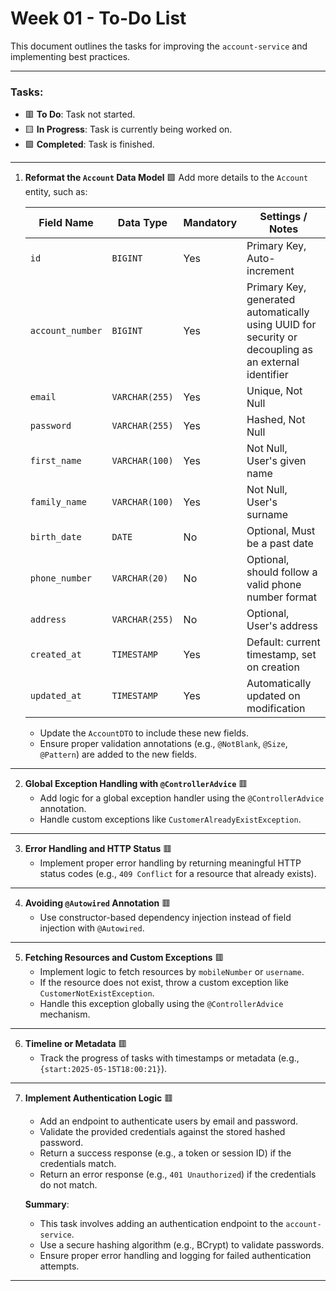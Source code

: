 # Week 01 - To-Do List

This document outlines the tasks for improving the `account-service` and implementing best practices.

---

### Tasks:

- 🟥 **To Do**: Task not started.
- 🟨 **In Progress**: Task is currently being worked on.
- 🟩 **Completed**: Task is finished.

---

1. **Reformat the `Account` Data Model** 🟩
   Add more details to the `Account` entity, such as:

   | **Field Name**       | **Data Type**     | **Mandatory** | **Settings / Notes**                                                                 |
   |----------------------|------------------|---------------|--------------------------------------------------------------------------------------|
   | `id`                 | `BIGINT`         | Yes           | Primary Key, Auto-increment                                                         |
   | `account_number`     | `BIGINT`         | Yes           | Primary Key, generated automatically using UUID for security or decoupling as an external identifier |
   | `email`              | `VARCHAR(255)`   | Yes           | Unique, Not Null                                                                    |
   | `password`           | `VARCHAR(255)`   | Yes           | Hashed, Not Null                                                                    |
   | `first_name`         | `VARCHAR(100)`   | Yes           | Not Null, User's given name                                                         |
   | `family_name`        | `VARCHAR(100)`   | Yes           | Not Null, User's surname                                                            |
   | `birth_date`         | `DATE`           | No            | Optional, Must be a past date                                                       |
   | `phone_number`       | `VARCHAR(20)`    | No            | Optional, should follow a valid phone number format                                 |
   | `address`            | `VARCHAR(255)`   | No            | Optional, User's address                                                            |
   | `created_at`         | `TIMESTAMP`      | Yes           | Default: current timestamp, set on creation                                         |
   | `updated_at`         | `TIMESTAMP`      | Yes           | Automatically updated on modification                                               |

   - Update the `AccountDTO` to include these new fields.
   - Ensure proper validation annotations (e.g., `@NotBlank`, `@Size`, `@Pattern`) are added to the new fields.

---

2. **Global Exception Handling with `@ControllerAdvice`** 🟥
   - Add logic for a global exception handler using the `@ControllerAdvice` annotation.
   - Handle custom exceptions like `CustomerAlreadyExistException`.

---

3. **Error Handling and HTTP Status** 🟥
   - Implement proper error handling by returning meaningful HTTP status codes (e.g., `409 Conflict` for a resource that already exists).

---

4. **Avoiding `@Autowired` Annotation** 🟥
   - Use constructor-based dependency injection instead of field injection with `@Autowired`.

---

5. **Fetching Resources and Custom Exceptions** 🟥
   - Implement logic to fetch resources by `mobileNumber` or `username`.
   - If the resource does not exist, throw a custom exception like `CustomerNotExistException`.
   - Handle this exception globally using the `@ControllerAdvice` mechanism.

---

6. **Timeline or Metadata** 🟥
   - Track the progress of tasks with timestamps or metadata (e.g., `{start:2025-05-15T18:00:21}`).

---

7. **Implement Authentication Logic** 🟥
   - Add an endpoint to authenticate users by email and password.
   - Validate the provided credentials against the stored hashed password.
   - Return a success response (e.g., a token or session ID) if the credentials match.
   - Return an error response (e.g., `401 Unauthorized`) if the credentials do not match.

   **Summary**:
   - This task involves adding an authentication endpoint to the `account-service`.
   - Use a secure hashing algorithm (e.g., BCrypt) to validate passwords.
   - Ensure proper error handling and logging for failed authentication attempts.

---